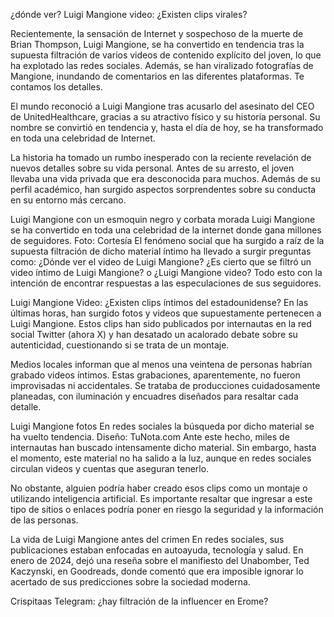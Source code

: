 ¿dónde ver? Luigi Mangione video: ¿Existen clips virales?

Recientemente, la sensación de Internet y sospechoso de la muerte de Brian Thompson, Luigi Mangione, se ha convertido en tendencia tras la supuesta filtración de varios videos de contenido explícito del joven, lo que ha explotado las redes sociales. Además, se han viralizado fotografías de Mangione, inundando de comentarios en las diferentes plataformas. Te contamos los detalles.

El mundo reconoció a Luigi Mangione tras acusarlo del asesinato del CEO de UnitedHealthcare, gracias a su atractivo físico y su historia personal. Su nombre se convirtió en tendencia y, hasta el día de hoy, se ha transformado en toda una celebridad de Internet.

La historia ha tomado un rumbo inesperado con la reciente revelación de nuevos detalles sobre su vida personal. Antes de su arresto, el joven llevaba una vida privada que era desconocida para muchos. Además de su perfil académico, han surgido aspectos sorprendentes sobre su conducta en su entorno más cercano.


Luigi Mangione con un esmoquin negro y corbata morada
Luigi Mangione se ha convertido en toda una celebridad de la internet donde gana millones de seguidores. Foto: Cortesía
El fenómeno social que ha surgido a raíz de la supuesta filtración de dicho material íntimo ha llevado a surgir preguntas como: ¿Dónde ver el video de Luigi Mangione? ¿Es cierto que se filtró un video íntimo de Luigi Mangione? o ¿Luigi Mangione video? Todo esto con la intención de encontrar respuestas a las especulaciones de sus seguidores.

Luigi Mangione Video: ¿Existen clips íntimos del estadounidense?
En las últimas horas, han surgido fotos y videos que supuestamente pertenecen a Luigi Mangione. Estos clips han sido publicados por internautas en la red social Twitter (ahora X) y han desatado un acalorado debate sobre su autenticidad, cuestionando si se trata de un montaje.

Medios locales informan que al menos una veintena de personas habrían grabado videos íntimos. Estas grabaciones, aparentemente, no fueron improvisadas ni accidentales. Se trataba de producciones cuidadosamente planeadas, con iluminación y encuadres diseñados para resaltar cada detalle.

Luigi Mangione fotos
En redes sociales la búsqueda por dicho material se ha vuelto tendencia. Diseño: TuNota.com
Ante este hecho, miles de internautas han buscado intensamente dicho material. Sin embargo, hasta el momento, este material no ha salido a la luz, aunque en redes sociales circulan videos y cuentas que aseguran tenerlo.

No obstante, alguien podría haber creado esos clips como un montaje o utilizando inteligencia artificial. Es importante resaltar que ingresar a este tipo de sitios o enlaces podría poner en riesgo la seguridad y la información de las personas.

La vida de Luigi Mangione antes del crimen
En redes sociales, sus publicaciones estaban enfocadas en autoayuda, tecnología y salud. En enero de 2024, dejó una reseña sobre el manifiesto del Unabomber, Ted Kaczynski, en Goodreads, donde comentó que era imposible ignorar lo acertado de sus predicciones sobre la sociedad moderna.

Crispitaas Telegram: ¿hay filtración de la influencer en Erome?
